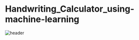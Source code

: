 # Handwriting_Calculator_using-machine-learning


![header](https://capsule-render.vercel.app/api?type=wave&color=gradient&height=300&section=header&text=Handwriting%20calculator<br/><br/>using%20machine%20learning&fontSize=90)
